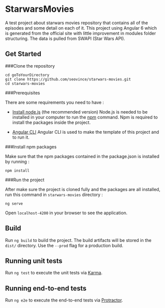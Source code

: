 # StarwarsMovies

A test project about starwars movies repository that contains all of the episodes and some detail on each of it. This project using Angular 6 which is generated from the official site with little improvement in modules folder structuring. The data is pulled from SWAPI (Star Wars API).

## Get Started

###Clone the repository

```
cd goToYourDirectory
git clone https://github.com/seovince/starwars-movies.git
cd starwars-movies
```

###Prerequisites

There are some requirements you need to have :
* [Install node.js](https://nodejs.org/en/) (the recommended version)
Node.js is needed to be installed in your computer to run the [npm](https://www.npmjs.com/) command. Npm is required to install the packages inside the project.

* [Angular CLI](https://github.com/angular/angular-cli/wiki)
Angular CLI is used to make the template of this project and to run it.

###Install npm packages

Make sure that the npm packages contained in the package.json is installed by running :
```
npm install
```

###Run the project

After make sure the project is cloned fully and the packages are all installed, run this command in `starwars-movies` directory :
```
ng serve
```
Open `localhost-4200` in your browser to see the application.

## Build

Run `ng build` to build the project. The build artifacts will be stored in the `dist/` directory. Use the `--prod` flag for a production build.

## Running unit tests

Run `ng test` to execute the unit tests via [Karma](https://karma-runner.github.io).

## Running end-to-end tests

Run `ng e2e` to execute the end-to-end tests via [Protractor](http://www.protractortest.org/).
